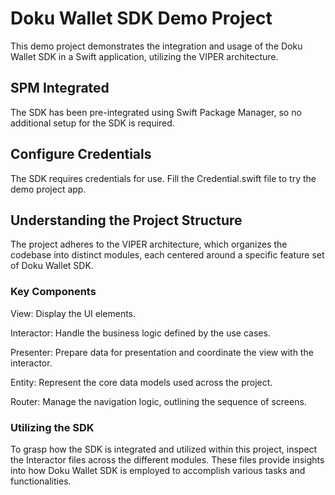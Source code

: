 # Doku Wallet SDK Demo Project

This demo project demonstrates the integration and usage of the Doku Wallet SDK in a Swift application, utilizing the VIPER architecture. 

## SPM Integrated
The SDK has been pre-integrated using Swift Package Manager, so no additional setup for the SDK is required.

## Configure Credentials
The SDK requires credentials for use. Fill the Credential.swift file to try the demo project app.

## Understanding the Project Structure

The project adheres to the VIPER architecture, which organizes the codebase into distinct modules, each centered around a specific feature set of Doku Wallet SDK.

### Key Components
View: Display the UI elements.

Interactor: Handle the business logic defined by the use cases.

Presenter: Prepare data for presentation and coordinate the view with the interactor.

Entity: Represent the core data models used across the project.

Router: Manage the navigation logic, outlining the sequence of screens.

### Utilizing the SDK
To grasp how the SDK is integrated and utilized within this project, inspect the Interactor files across the different modules. These files provide insights into how Doku Wallet SDK is employed to accomplish various tasks and functionalities.
